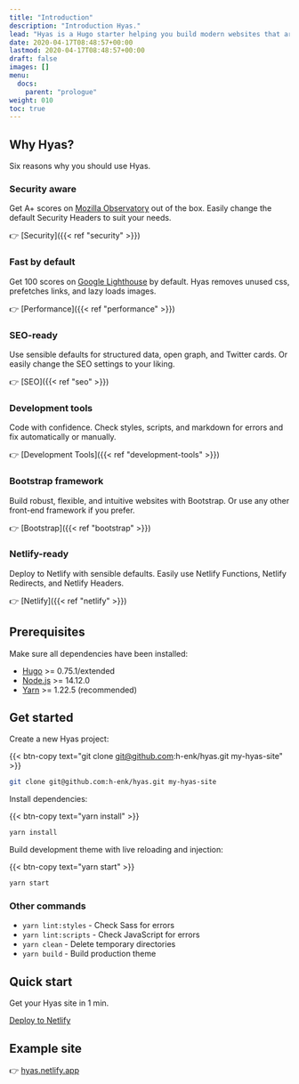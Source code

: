 ```yaml
---
title: "Introduction"
description: "Introduction Hyas."
lead: "Hyas is a Hugo starter helping you build modern websites that are secure, fast, and SEO-ready — by default."
date: 2020-04-17T08:48:57+00:00
lastmod: 2020-04-17T08:48:57+00:00
draft: false
images: []
menu: 
  docs:
    parent: "prologue"
weight: 010
toc: true
---
```


## Why Hyas?

Six reasons why you should use Hyas.

### Security aware

Get A+ scores on [Mozilla Observatory](https://observatory.mozilla.org/analyze/hyas.netlify.app) out of the box. Easily change the default Security Headers to suit your needs.

👉 [Security]({{< ref "security" >}})

### Fast by default

Get 100 scores on [Google Lighthouse](https://googlechrome.github.io/lighthouse/viewer/?gist=8b7aec005ae7b9e128ad5c4e2f125fea) by default. Hyas removes unused css, prefetches links, and lazy loads images.

👉 [Performance]({{< ref "performance" >}})

### SEO-ready

Use sensible defaults for structured data, open graph, and Twitter cards. Or easily change the SEO settings to your liking.

👉 [SEO]({{< ref "seo" >}})

### Development tools

Code with confidence. Check styles, scripts, and markdown for errors and fix automatically or manually.

👉 [Development Tools]({{< ref "development-tools" >}})

### Bootstrap framework

Build robust, flexible, and intuitive websites with Bootstrap. Or use any other front-end framework if you prefer.

👉 [Bootstrap]({{< ref "bootstrap" >}})

### Netlify-ready

Deploy to Netlify with sensible defaults. Easily use Netlify Functions, Netlify Redirects, and Netlify Headers.

👉 [Netlify]({{< ref "netlify" >}})

## Prerequisites

Make sure all dependencies have been installed:

- [Hugo](https://gohugo.io/) >= 0.75.1/extended
- [Node.js](https://nodejs.org/) >= 14.12.0
- [Yarn](https://yarnpkg.com/) >= 1.22.5 (recommended)

## Get started

Create a new Hyas project:

{{< btn-copy text="git clone git@github.com:h-enk/hyas.git my-hyas-site" >}}

```bash
git clone git@github.com:h-enk/hyas.git my-hyas-site
```

Install dependencies:

{{< btn-copy text="yarn install" >}}

```bash
yarn install
```

Build development theme with live reloading and injection:

{{< btn-copy text="yarn start" >}}

```bash
yarn start
```

### Other commands

- `yarn lint:styles` - Check Sass for errors
- `yarn lint:scripts` - Check JavaScript for errors
- `yarn clean` - Delete temporary directories
- `yarn build` - Build production theme

## Quick start

Get your Hyas site in 1 min.

<a class="btn btn-primary btn-sm px-3" href="https://app.netlify.com/start/deploy?repository=https://github.com/h-enk/hyas" role="button" target="_blank" rel="noopener">Deploy to Netlify</a>

<!--
[![Deploy to Netlify](https://www.netlify.com/img/deploy/button.svg)](https://app.netlify.com/start/deploy?repository=https://github.com/h-enk/hyas "Deploy to Netlify")
-->

## Example site

👉 [hyas.netlify.app](https://hyas.netlify.app/)
